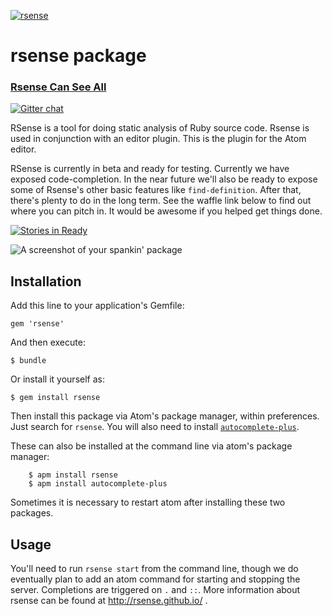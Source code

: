 [![rsense](https://cloud.githubusercontent.com/assets/1395968/2978144/51565ee2-dbb5-11e3-9b94-e97a37739d03.png)](http://rsense.github.io/)

# rsense package

### [Rsense Can See All](http://rsense.github.io/)

[![Gitter chat](https://badges.gitter.im/rsense/rsense.png)](https://gitter.im/rsense/rsense)

RSense is a tool for doing static analysis of Ruby source code. Rsense is used in conjunction with an editor plugin. This is the plugin for the Atom editor.

RSense is currently in beta and ready for testing.  Currently we have exposed code-completion.  In the near future we'll also be ready to expose some of Rsense's other basic features like `find-definition`. After that, there's plenty to do in the long term.  See the waffle link below to find out where you can pitch in. It would be awesome if you helped get things done.

[![Stories in Ready](https://badge.waffle.io/rsense/rsense.png?label=ready&title=Ready)](https://waffle.io/rsense/rsense)

![A screenshot of your spankin' package](https://cloud.githubusercontent.com/assets/1395968/3344028/5b3c2f0a-f8a6-11e3-8952-c0f7155cb19e.gif)

## Installation

Add this line to your application's Gemfile:

    gem 'rsense'

And then execute:

    $ bundle

Or install it yourself as:

    $ gem install rsense

Then install this package via Atom's package manager, within preferences. Just search for `rsense`. You will also need to install [`autocomplete-plus`](https://atom.io/packages/autocomplete-plus).

These can also be installed at the command line via atom's package manager:

```
    $ apm install rsense
    $ apm install autocomplete-plus
```

 Sometimes it is necessary to restart atom after installing these two packages.

## Usage

You'll need to run `rsense start` from the command line, though we do eventually plan to add an atom command for starting and stopping the server.
Completions are triggered on `.` and `::`. More information about rsense can be found at http://rsense.github.io/ .
